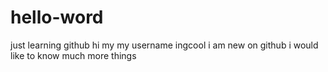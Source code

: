 # hello-word
just learning github
hi my my username ingcool
i am new on github i would like to know much more things
